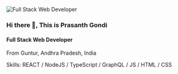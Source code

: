 ![Full Stack Web Developer ](https://i.ibb.co/fd80D7f/coding-concept-illustration-114360-115523-1.jpg)

### Hi there 👋, This is Prasanth Gondi
#### Full Stack Web Developer 


From Guntur, Andhra Pradesh, India

Skills: REACT / NodeJS / TypeScript / GraphQL / JS / HTML / CSS
